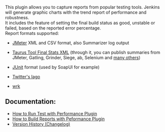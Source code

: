 This plugin allows you to capture reports from popular testing tools.
Jenkins will generate graphic charts with the trend report of
performance and robustness.  
It includes the feature of setting the final build status as good,
unstable or failed, based on the reported error percentage.  
Report formats supported:

-   [JMeter](http://jmeter.apache.org/ "JMeter official web site") XML
    and CSV format, also Summarizer log output
-   [Taurus Tool Final Stats
    XML](http://gettaurus.org/docs/Reporting/?utm_source=jenkins&utm_medium=link&utm_campaign=wiki#BlazeMeter-Reporter) (through
    it, you can publish summaries from JMeter, Gatling, Grinder, Siege,
    ab, Selenium and [many
    others](http://gettaurus.org/docs/ExecutionSettings/#Executor-Types))
-   [JUnit](http://www.junit.org/ "JUnit official web site") format
    (used by SoapUI for example)
-   [Twitter's Iago](https://github.com/twitter/iago)

-   [wrk](https://github.com/wg/wrk)

## Documentation:

-   [How to Run Test with Performance
    Plugin](http://jenkinsci.github.io/performance-plugin/RunTests.html)
-   [How to Build Reports with Peformance
    Plugin](http://jenkinsci.github.io/performance-plugin/Reporting.html)
-   [Version History
    (Changelog)](http://jenkinsci.github.io/performance-plugin/Changelog.html)
